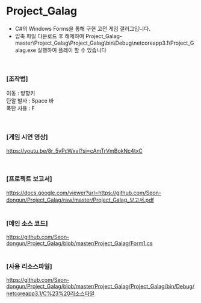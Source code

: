 # Project_Galag
- C#의 Windows Forms을 통해 구현 고전 게임 갤러그입니다.
- 압축 파일 다운로드 후 해제하여 Project_Galag-master\Project_Galag\Project_Galag\bin\Debug\netcoreapp3.1\Project_Galag.exe 실행하여 플레이 할 수 있습니다

<br>
  
### [조작법]  
이동 : 방향키  
탄알 발사 : Space 바  
폭탄 사용 : F  

<br>
  
### [게임 시연 영상]  
https://youtu.be/8r_5vPcWxvI?si=cAmTrVmBokNc4txC  

<br>

### [프로젝트 보고서]  
https://docs.google.com/viewer?url=https://github.com/Seon-dongun/Project_Galag/raw/master/Project_Galag_보고서.pdf  
<br>
### [메인 소스 코드]  
https://github.com/Seon-dongun/Project_Galag/blob/master/Project_Galag/Form1.cs  
<br>
### [사용 리소스파일]  
https://github.com/Seon-dongun/Project_Galag/blob/master/Project_Galag/Project_Galag/bin/Debug/netcoreapp3.1/C%23%20리소스파일  
